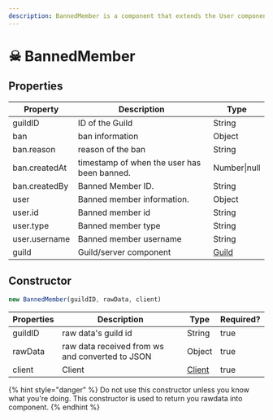 ```yaml
---
description: BannedMember is a component that extends the User component.
---
```


# ☠ BannedMember

## Properties

| Property      | Description                                 | Type                                       |
| ------------- | ------------------------------------------- | ------------------------------------------ |
| guildID       | ID of the Guild                             | String                                     |
| ban           | ban information                             | Object                                     |
| ban.reason    | reason of the ban                           | String                                     |
| ban.createdAt | timestamp of when the user has been banned. | Number\|null                               |
| ban.createdBy | Banned Member ID.                           | String                                     |
| user          | Banned member information.                  | Object                                     |
| user.id       | Banned member id                            | String                                     |
| user.type     | Banned member type                          | String                                     |
| user.username | Banned member username                      | String                                     |
| guild         | Guild/server component                      | [Guild](guild.md) |

## Constructor

```javascript
new BannedMember(guildID, rawData, client)
```

| Properties | Description                                     | Type                                         | Required? |
| ---------- | ----------------------------------------------- | -------------------------------------------- | --------- |
| guildID    | raw data's guild id                             | String                                       | true      |
| rawData    | raw data received from ws and converted to JSON | Object                                       | true      |
| client     | Client                                          | [Client](client.md) | true      |

{% hint style="danger" %}
Do not use this constructor unless you know what you're doing. This constructor is used to return you rawdata into component.
{% endhint %}

